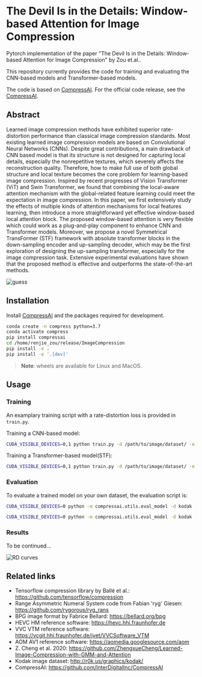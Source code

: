 # The Devil Is in the Details: Window-based Attention for Image Compression
Pytorch implementation of the paper "The Devil Is in the Details: Window-based Attention for Image Compression" by Zou et.al..

This repository currently provides the code for training and evaluating the CNN-based models and Transformer-based models.

The code is based on [CompressAI](https://github.com/InterDigitalInc/CompressAI). For the official code release, see the [CompressAI](https://github.com/InterDigitalInc/CompressAI).


## Abstract
Learned image compression methods have exhibited superior rate-distortion performance than classical image compression standards.
Most existing learned image compression models are based on Convolutional Neural Networks (CNNs).
Despite great contributions, a main drawback of CNN based model is that its structure is not designed for capturing local details, especially the nonrepetitive textures, which severely affects the reconstruction quality.
Therefore, how to make full use of both global structure and local texture becomes the core problem for learning-based image compression.
Inspired by recent progresses of Vision Transformer (ViT) and Swin Transformer, we found that combining the local-aware attention mechanism with the global-related feature learning could meet the expectation in image compression.
In this paper, we first extensively study the effects of multiple kinds of attention mechanisms for local features learning, then introduce a more straightforward yet effective window-based local attention block.
The proposed window-based attention is very flexible which could work as a plug-and-play component to enhance CNN and Transformer models.
Moreover, we propose a novel Symmetrical TransFormer (STF) framework with absolute transformer blocks in the down-sampling encoder and up-sampling decoder, which may be the first exploration of designing the up-sampling transformer, especially for the image compression task.
Extensive experimental evaluations have shown that the proposed method is effective and outperforms the state-of-the-art methods.

![guess](https://github.com/Googolxx/STF/blob/main/assets/cnn.png)

## Installation

Install [CompressAI](https://github.com/InterDigitalInc/CompressAI) and the packages required for development.
```bash
conda create -n compress python=3.7
conda activate compress
pip install compressai
cd /home/renjie_zou/release/ImageCompression
pip install -e .
pip install -e '.[dev]'
```

> **Note**: wheels are available for Linux and MacOS.

## Usage

### Training
An examplary training script with a rate-distortion loss is provided in
`train.py`. 

Training a CNN-based model:
```bash
CUDA_VISIBLE_DEVICES=0,1 python train.py -d /path/to/image/dataset/ -e 1000 --batch-size 16 --save --save_path /path/to/save/ -m cnn --cuda --lambda 0.0035
```
Training a Transformer-based model(STF):
```bash
CUDA_VISIBLE_DEVICES=0,1 python train.py -d /path/to/image/dataset/ -e 1000 --batch-size 16 --save --save_path /path/to/save/ -m stf --cuda --lambda 0.0035
```


### Evaluation

To evaluate a trained model on your own dataset, the evaluation script is:

```bash
CUDA_VISIBLE_DEVICES=0 python -m compressai.utils.eval_model -d kodak -r kodak_reconstruction -a stf -p /path/to/checkpoint/ --cuda
```
```bash
CUDA_VISIBLE_DEVICES=0 python -m compressai.utils.eval_model -d kodak -r kodak_reconstruction -a cnn -p /path/to/checkpoint/ --cuda
```

### Results

To be continued...

![RD curves](results/full_rd.jpg)

## Related links
 * Tensorflow compression library by Ballé et al.: https://github.com/tensorflow/compression
 * Range Asymmetric Numeral System code from Fabian 'ryg' Giesen: https://github.com/rygorous/ryg_rans
 * BPG image format by Fabrice Bellard: https://bellard.org/bpg
 * HEVC HM reference software: https://hevc.hhi.fraunhofer.de
 * VVC VTM reference software: https://vcgit.hhi.fraunhofer.de/jvet/VVCSoftware_VTM
 * AOM AV1 reference software: https://aomedia.googlesource.com/aom
 * Z. Cheng et al. 2020: https://github.com/ZhengxueCheng/Learned-Image-Compression-with-GMM-and-Attention
 * Kodak image dataset: http://r0k.us/graphics/kodak/
 * CompressAI: https://github.com/InterDigitalInc/CompressAI

